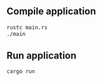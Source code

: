## Compile application

```bash
rustc main.rs
./main
```

## Run application

```bash
cargo run
```
